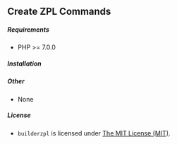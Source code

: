 ## Create ZPL Commands
##### Requirements
 - PHP >= 7.0.0
 
##### Installation


##### Other

 - None

##### License

 - `builderzpl` is licensed under [The MIT License (MIT)](LICENSE).
